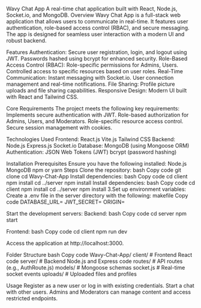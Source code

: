 Wavy Chat App
A real-time chat application built with React, Node.js, Socket.io, and MongoDB.
Overview
Wavy Chat App is a full-stack web application that allows users to communicate in real-time. It features user authentication, role-based access control (RBAC), and secure messaging. The app is designed for seamless user interaction with a modern UI and robust backend.

Features
Authentication:
Secure user registration, login, and logout using JWT.
Passwords hashed using bcrypt for enhanced security.
Role-Based Access Control (RBAC):
Role-specific permissions for Admins, Users.
Controlled access to specific resources based on user roles.
Real-Time Communication:
Instant messaging with Socket.io.
User connection management and real-time notifications.
File Sharing:
Profile picture uploads and file sharing capabilities.
Responsive Design:
Modern UI built with React and Tailwind CSS.

Core Requirements
The project meets the following key requirements:
Implements secure authentication with JWT.
Role-based authorization for Admins, Users, and Moderators.
Role-specific resource access control.
Secure session management with cookies.

Technologies Used
Frontend:
React.js
Vite.js
Tailwind CSS
Backend:
Node.js
Express.js
Socket.io
Database:
MongoDB (using Mongoose ORM)
Authentication:
JSON Web Tokens (JWT)
bcrypt (password hashing)

Installation
Prerequisites
Ensure you have the following installed:
Node.js
MongoDB
npm or yarn
Steps
Clone the repository:
bash
Copy code
git clone <repository-url>
cd Wavy-Chat-App
Install dependencies:
bash
Copy code
cd client
npm install
cd ../server
npm install
Install dependencies:
bash
Copy code
cd client
npm install
cd ../server
npm install
3.Set up environment variables:
Create a .env file in the server directory with the following:
makefile
Copy code
DATABASE_URL=<your-mongo-db-url>
JWT_SECRET=<your-jwt-secret>
ORIGIN=<frontend-url>


Start the development servers:
Backend:
bash
Copy code
cd server
npm start


Frontend:
bash
Copy code
cd client
npm run dev


Access the application at http://localhost:3000.

Folder Structure
bash
Copy code
Wavy-Chat-App/
  client/       # Frontend React code
  server/       # Backend Node.js and Express code
  routes/       # API routes (e.g., AuthRoute.js)
  models/       # Mongoose schemas
  socket.js     # Real-time socket events
  uploads/      # Uploaded files and profiles


Usage
Register as a new user or log in with existing credentials.
Start a chat with other users.
Admins and Moderators can manage content and access restricted endpoints.


